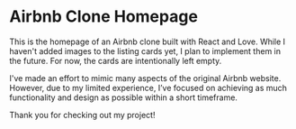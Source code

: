 # Airbnb Clone Homepage
This is the homepage of an Airbnb clone built with React and Love. While I haven't added images to the listing cards yet, I plan to implement them in the future. For now, the cards are intentionally left empty.

I've made an effort to mimic many aspects of the original Airbnb website. However, due to my limited experience, I’ve focused on achieving as much functionality and design as possible within a short timeframe.

Thank you for checking out my project!
